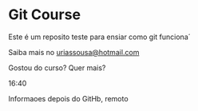 # Git Course

Este é um reposito teste para ensiar como git funciona´

Saiba mais no uriassousa@hotmail.com


Gostou do curso? Quer mais?


16:40

Informaoes depois do GitHb, remoto
